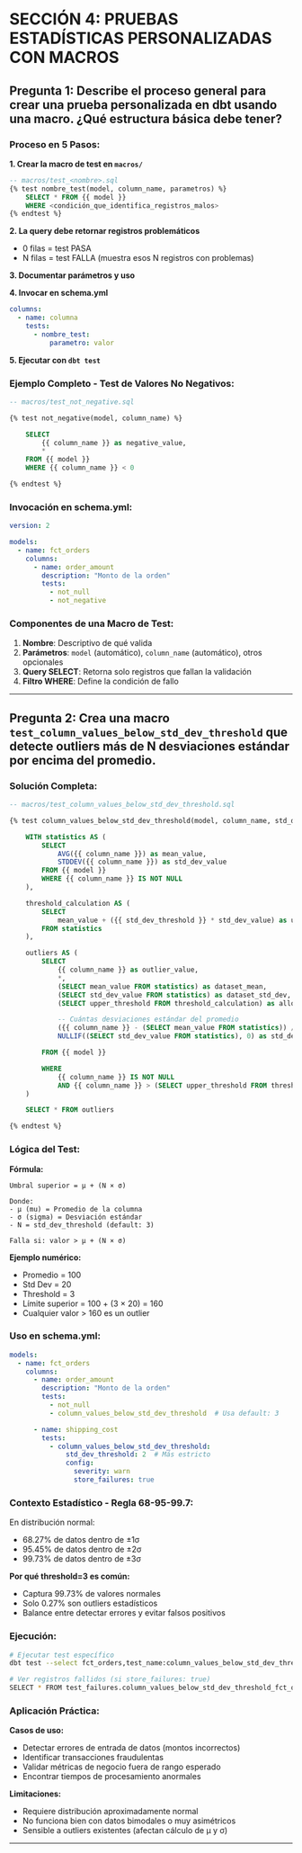 # SECCIÓN 4: PRUEBAS ESTADÍSTICAS PERSONALIZADAS CON MACROS

## Pregunta 1: Describe el proceso general para crear una prueba personalizada en dbt usando una macro. ¿Qué estructura básica debe tener?

### Proceso en 5 Pasos:

**1. Crear la macro de test en `macros/`**
```sql
-- macros/test_<nombre>.sql
{% test nombre_test(model, column_name, parametros) %}
    SELECT * FROM {{ model }}
    WHERE <condición_que_identifica_registros_malos>
{% endtest %}
```

**2. La query debe retornar registros problemáticos**
- 0 filas = test PASA
- N filas = test FALLA (muestra esos N registros con problemas)

**3. Documentar parámetros y uso**

**4. Invocar en schema.yml**
```yaml
columns:
  - name: columna
    tests:
      - nombre_test:
          parametro: valor
```

**5. Ejecutar con `dbt test`**

### Ejemplo Completo - Test de Valores No Negativos:

```sql
-- macros/test_not_negative.sql

{% test not_negative(model, column_name) %}

    SELECT
        {{ column_name }} as negative_value,
        *
    FROM {{ model }}
    WHERE {{ column_name }} < 0

{% endtest %}
```

### Invocación en schema.yml:

```yaml
version: 2

models:
  - name: fct_orders
    columns:
      - name: order_amount
        description: "Monto de la orden"
        tests:
          - not_null
          - not_negative
```

### Componentes de una Macro de Test:

1. **Nombre**: Descriptivo de qué valida
2. **Parámetros**: `model` (automático), `column_name` (automático), otros opcionales
3. **Query SELECT**: Retorna solo registros que fallan la validación
4. **Filtro WHERE**: Define la condición de fallo

---

## Pregunta 2: Crea una macro `test_column_values_below_std_dev_threshold` que detecte outliers más de N desviaciones estándar por encima del promedio.

### Solución Completa:

```sql
-- macros/test_column_values_below_std_dev_threshold.sql

{% test column_values_below_std_dev_threshold(model, column_name, std_dev_threshold=3) %}

    WITH statistics AS (
        SELECT
            AVG({{ column_name }}) as mean_value,
            STDDEV({{ column_name }}) as std_dev_value
        FROM {{ model }}
        WHERE {{ column_name }} IS NOT NULL
    ),

    threshold_calculation AS (
        SELECT
            mean_value + ({{ std_dev_threshold }} * std_dev_value) as upper_threshold
        FROM statistics
    ),

    outliers AS (
        SELECT
            {{ column_name }} as outlier_value,
            *,
            (SELECT mean_value FROM statistics) as dataset_mean,
            (SELECT std_dev_value FROM statistics) as dataset_std_dev,
            (SELECT upper_threshold FROM threshold_calculation) as allowed_threshold,

            -- Cuántas desviaciones estándar del promedio
            ({{ column_name }} - (SELECT mean_value FROM statistics)) /
            NULLIF((SELECT std_dev_value FROM statistics), 0) as std_devs_from_mean

        FROM {{ model }}

        WHERE
            {{ column_name }} IS NOT NULL
            AND {{ column_name }} > (SELECT upper_threshold FROM threshold_calculation)
    )

    SELECT * FROM outliers

{% endtest %}
```

### Lógica del Test:

**Fórmula:**
```
Umbral superior = μ + (N × σ)

Donde:
- μ (mu) = Promedio de la columna
- σ (sigma) = Desviación estándar
- N = std_dev_threshold (default: 3)

Falla si: valor > μ + (N × σ)
```

**Ejemplo numérico:**
- Promedio = 100
- Std Dev = 20
- Threshold = 3
- Límite superior = 100 + (3 × 20) = 160
- Cualquier valor > 160 es un outlier

### Uso en schema.yml:

```yaml
models:
  - name: fct_orders
    columns:
      - name: order_amount
        description: "Monto de la orden"
        tests:
          - not_null
          - column_values_below_std_dev_threshold  # Usa default: 3

      - name: shipping_cost
        tests:
          - column_values_below_std_dev_threshold:
              std_dev_threshold: 2  # Más estricto
              config:
                severity: warn
                store_failures: true
```

### Contexto Estadístico - Regla 68-95-99.7:

En distribución normal:
- 68.27% de datos dentro de ±1σ
- 95.45% de datos dentro de ±2σ
- 99.73% de datos dentro de ±3σ

**Por qué threshold=3 es común:**
- Captura 99.73% de valores normales
- Solo 0.27% son outliers estadísticos
- Balance entre detectar errores y evitar falsos positivos

### Ejecución:

```bash
# Ejecutar test específico
dbt test --select fct_orders,test_name:column_values_below_std_dev_threshold

# Ver registros fallidos (si store_failures: true)
SELECT * FROM test_failures.column_values_below_std_dev_threshold_fct_orders_order_amount
```

### Aplicación Práctica:

**Casos de uso:**
- Detectar errores de entrada de datos (montos incorrectos)
- Identificar transacciones fraudulentas
- Validar métricas de negocio fuera de rango esperado
- Encontrar tiempos de procesamiento anormales

**Limitaciones:**
- Requiere distribución aproximadamente normal
- No funciona bien con datos bimodales o muy asimétricos
- Sensible a outliers existentes (afectan cálculo de μ y σ)

---
